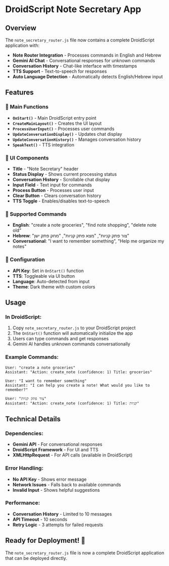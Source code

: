 # DroidScript Note Secretary App

## Overview
The `note_secretary_router.js` file now contains a complete DroidScript application with:
- **Note Router Integration** - Processes commands in English and Hebrew
- **Gemini AI Chat** - Conversational responses for unknown commands
- **Conversation History** - Chat-like interface with timestamps
- **TTS Support** - Text-to-speech for responses
- **Auto Language Detection** - Automatically detects English/Hebrew input

## Features

### 🎯 Main Functions
- **`OnStart()`** - Main DroidScript entry point
- **`CreateMainLayout()`** - Creates the UI layout
- **`ProcessUserInput()`** - Processes user commands
- **`UpdateConversationDisplay()`** - Updates chat display
- **`UpdateConversationHistory()`** - Manages conversation history
- **`SpeakText()`** - TTS integration

### 🎨 UI Components
- **Title** - "Note Secretary" header
- **Status Display** - Shows current processing status
- **Conversation History** - Scrollable chat display
- **Input Field** - Text input for commands
- **Process Button** - Processes user input
- **Clear Button** - Clears conversation history
- **TTS Toggle** - Enables/disables text-to-speech

### 🤖 Supported Commands
- **English**: "create a note groceries", "find note shopping", "delete note old"
- **Hebrew**: "צור פתק קניות", "מצא פתק קניות", "מחק פתק ישן"
- **Conversational**: "I want to remember something", "Help me organize my notes"

### 🔧 Configuration
- **API Key**: Set in `OnStart()` function
- **TTS**: Toggleable via UI button
- **Language**: Auto-detected from input
- **Theme**: Dark theme with custom colors

## Usage

### In DroidScript:
1. Copy `note_secretary_router.js` to your DroidScript project
2. The `OnStart()` function will automatically initialize the app
3. Users can type commands and get responses
4. Gemini AI handles unknown commands conversationally

### Example Commands:
```
User: "create a note groceries"
Assistant: "Action: create_note (confidence: 1) Title: groceries"

User: "I want to remember something"
Assistant: "I can help you create a note! What would you like to remember?"

User: "צור פתק קניות"
Assistant: "Action: create_note (confidence: 1) Title: קניות"
```

## Technical Details

### Dependencies:
- **Gemini API** - For conversational responses
- **DroidScript Framework** - For UI and TTS
- **XMLHttpRequest** - For API calls (available in DroidScript)

### Error Handling:
- **No API Key** - Shows error message
- **Network Issues** - Falls back to available commands
- **Invalid Input** - Shows helpful suggestions

### Performance:
- **Conversation History** - Limited to 10 messages
- **API Timeout** - 10 seconds
- **Retry Logic** - 3 attempts for failed requests

## Ready for Deployment! 🚀

The `note_secretary_router.js` file is now a complete DroidScript application that can be deployed directly.

